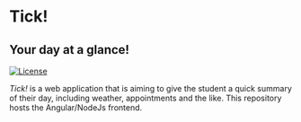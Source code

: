 # Tick!
## Your day at a glance!
[![License](https://img.shields.io/badge/license-MIT-brightgreen?style=for-the-badge)](LICENSE)

*Tick!* is a web application that is aiming to give the student a quick summary of their day, including weather, appointments and the like. This repository hosts the Angular/NodeJs frontend.
